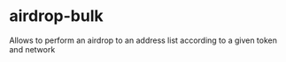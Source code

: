 # airdrop-bulk
Allows to perform an airdrop to an address list according to a given token and network
